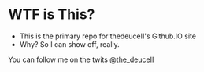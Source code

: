 # WTF is This?
* This is the primary repo for thedeuceII's Github.IO site
* Why? So I can show off, really.

You can follow me on the twits [@the_deuceII](https://twitter.com/the_deuceII)
